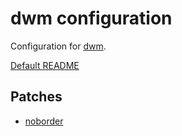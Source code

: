 # dwm configuration

Configuration for [dwm](https://dwm.suckless.org/).

[Default README](README)

## Patches

- [noborder](https://dwm.suckless.org/patches/noborder/)
